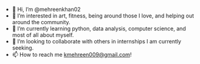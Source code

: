 
- 👋 Hi, I’m @mehreenkhan02
- 👀 I’m interested in art, fitness, being around those I love, and helping out around the community. 
- 🌱 I’m currently learning python, data analysis, computer science, and most of all about myself. 
- 💞️ I’m looking to collaborate with others in internships I am currently seeking. 
- 📫 How to reach me kmehreen009@gmail.com! 
<!---
mehreenkhan02/mehreenkhan02 is a ✨ special ✨ repository because its `README.md` (this file) appears on your GitHub profile.
You can click the Preview link to take a look at your changes.
--->
